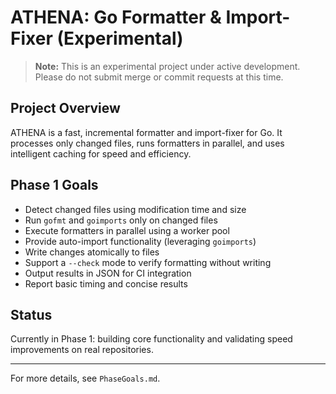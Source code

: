 # ATHENA: Go Formatter & Import-Fixer (Experimental)

> **Note:** This is an experimental project under active development. Please do not submit merge or commit requests at this time.

## Project Overview
ATHENA is a fast, incremental formatter and import-fixer for Go. It processes only changed files, runs formatters in parallel, and uses intelligent caching for speed and efficiency.

## Phase 1 Goals
- Detect changed files using modification time and size
- Run `gofmt` and `goimports` only on changed files
- Execute formatters in parallel using a worker pool
- Provide auto-import functionality (leveraging `goimports`)
- Write changes atomically to files
- Support a `--check` mode to verify formatting without writing
- Output results in JSON for CI integration
- Report basic timing and concise results

## Status
Currently in Phase 1: building core functionality and validating speed improvements on real repositories.

---
For more details, see `PhaseGoals.md`.
